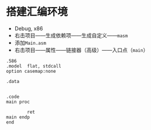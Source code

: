 # 搭建汇编环境

* Debug, x86
* 右击项目——生成依赖项——生成自定义——`masm`
* 添加`Main.asm`
* 右击项目——属性——链接器（高级）——入口点（`main`）

```assembly
.586
.model	flat, stdcall
option casemap:none

.data


.code
main proc

		ret
main endp
end
```





